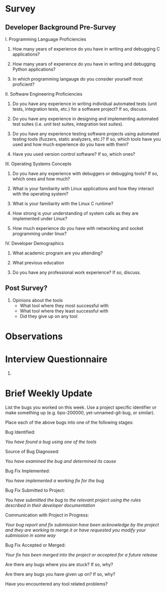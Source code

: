 # Survey

## Developer Background Pre-Survey
I. Programming Language Proficiencies

1. How many years of experience do you have in writing and debugging C
   applications?

2. How many years of experience do you have in writing and debugging Python
   applications?

3. In which programming langauge do you consider yourself most proficient?


II. Software Engineering Proficiencies

1. Do you have any experience in writing individual automated tests (unit tests,
   integration tests, etc.) for a software project? If so, discuss.

2. Do you have any experience in designing and implementing automated test
   suites (i.e. unit test suites, integration test suites).

3. Do you have any experience testing software projects using automated testing
   tools (fuzzers, static analyzers, etc.)?  If so, which tools have you used
   and how much experience do you have with them?

4. Have you used version control software?  If so, which ones?


III. Operating Systems Concepts
1. Do you have any experience with debuggers or debugging tools?  If so, which
   ones and how much?

2. What is your familiarity with Linux applications and how they interact with
   the operating system?

3. What is your familiarity with the Linux C runtime?

4. How strong is your understanding of system calls as they are implemented
   under Linux?

5. How much experience do you have with networking and socket programming under
   linux?


IV. Developer Demographics
1. What academic program are you attending?

2. What previous education

3. Do you have any professional work experience? If so, discuss.

## Post Survey?
1. Opinions about the tools
    - What tool where they most successful with
    - What tool where they least successful with
    - Did they give up on any tool

# Observations



# Interview Questionnaire

1.




# Brief Weekly Update

List the bugs you worked on this week. Use a project specific identifier or make
something up (e.g. bpo-200000, yet-unnamed-git-bug, or similar).



Place each of the above bugs into one of the following stages:

Bug Identified:

_You have found a bug using one of the tools_

Source of Bug Diagnosed:

_You have examined the bug and determined its cause_

Bug Fix Implemented:

_You have implemented a working fix for the bug_

Bug Fix Submitted to Project:

_You have submitted the bug to the relevant project using the rules described in
their developer documentation_

Communication with Project in Progress:

_Your bug report and fix submission have been acknowledge by the project and
they are working to merge it or have requested you modify your submission in
some way_

Bug Fix Accepted or Merged:

_Your fix has been merged into the project or accepted for a future release_

Are there any bugs where you are stuck?  If so, why?

Are there any bugs you have given up on? If so, why?

Have you encountered any tool related problems?
